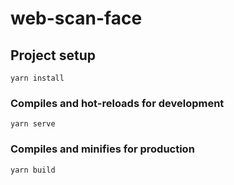 # web-scan-face

## Project setup
```
yarn install
```

### Compiles and hot-reloads for development
```
yarn serve
```

### Compiles and minifies for production
```
yarn build
```
